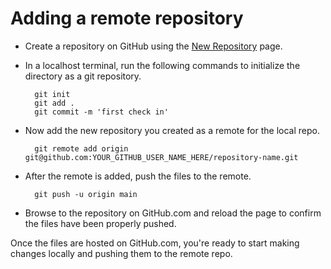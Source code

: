 # Adding a remote repository

- Create a repository on GitHub using the [New Repository](https://github.com/new) page. 

- In a localhost terminal, run the following commands to initialize the directory as a git repository.

        git init
        git add .
        git commit -m 'first check in'

- Now add the new repository you created as a remote for the local repo.

        git remote add origin git@github.com:YOUR_GITHUB_USER_NAME_HERE/repository-name.git

- After the remote is added, push the files to the remote.

        git push -u origin main

 - Browse to the repository on GitHub.com and reload the page to confirm the files have been properly pushed.

Once the files are hosted on GitHub.com, you're ready to start making changes locally and pushing them to the remote repo.
